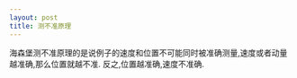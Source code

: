 ```yaml
---
layout: post
title: 测不准原理
---
```

海森堡测不准原理的是说例子的速度和位置不可能同时被准确测量,速度或者动量越准确,那么位置就越不准.
反之,位置越准确,速度不准确.
